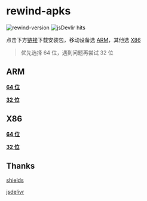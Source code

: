 # rewind-apks

![rewind-version](https://img.shields.io/badge/rewind-v2.9.0-black?style=flat-square)
![jsDevlir hits](https://data.jsdelivr.com/v1/package/gh/KusStar/rewind-apks/badge)

点击下方[链接](#rewind-apks)下载安装包，移动设备选 [ARM](#arm)，其他选 [X86](#x86)

> 优先选择 64 位，遇到问题再尝试 32 位

## ARM

[**64 位**](https://cdn.jsdelivr.net/gh/KusStar/rewind-apks@latest/app-arm64-v8a.apk)

[**32 位**](https://cdn.jsdelivr.net/gh/KusStar/rewind-apks@latest/app-armeabi-v7a.apk)

## X86

[**64 位**](https://cdn.jsdelivr.net/gh/KusStar/rewind-apks@latest/app-x86_64-release.apk)

[**32 位**](https://cdn.jsdelivr.net/gh/KusStar/rewind-apks@latest/app-x86-release.apk)

## Thanks

[shields](https://github.com/badges/shields)

[jsdelivr](https://github.com/jsdelivr/jsdelivr)
